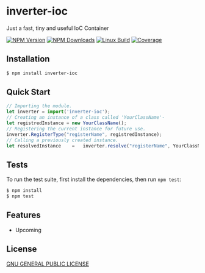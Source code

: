 # inverter-ioc
Just a fast, tiny and useful IoC Container

  [![NPM Version][npm-image]][npm-url]
  [![NPM Downloads][downloads-image]][downloads-url]
  [![Linux Build][travis-image]][travis-url]
  [![Coverage][coverage-image]][coverage-url]

## Installation

```bash
$ npm install inverter-ioc
```

## Quick Start

```js
// Importing the module.
let inverter = import('inverter-ioc');
// Creating an instance of a class called 'YourClassName'-
let registredInstance = new YourClassName();
// Registering the current instance for future use.
inverter.RegisterType("registerName", registredInstance);
// Calling a previously created instance.
let resolvedInstance    =   inverter.resolve("registerName", YourClassName);
```

## Tests

  To run the test suite, first install the dependencies, then run `npm test`:

```bash
$ npm install
$ npm test
```

## Features

  * Upcoming

## License

  [GNU GENERAL PUBLIC LICENSE](LICENSE)

[npm-image]: https://img.shields.io/npm/v/inverter-ioc.svg
[npm-url]: https://npmjs.org/package/inverter-ioc
[downloads-image]: https://img.shields.io/npm/dm/inverter-ioc.svg
[downloads-url]: https://npmjs.org/package/inverter-ioc
[coverage-url]: https://coveralls.io/github/felipeuntill/inverter-ioc?branch=master
[travis-image]: https://travis-ci.org/felipeuntill/inverter-ioc.svg
[coverage-image]: https://coveralls.io/repos/github/felipeuntill/inverter-ioc/badge.svg?branch=master
[travis-url]: https://travis-ci.org/felipeuntill/inverter-ioc
